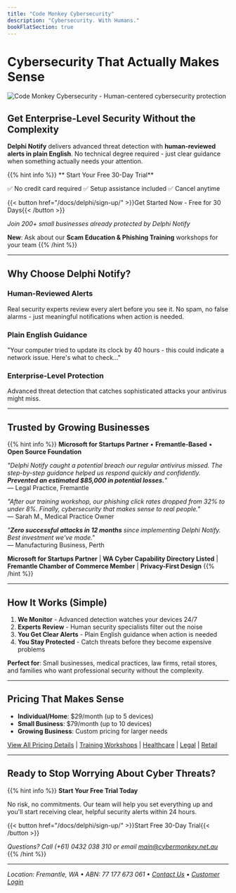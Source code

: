 ```yaml
---
title: "Code Monkey Cybersecurity"
description: "Cybersecurity. With Humans."
bookFlatSection: true
---
```


# Cybersecurity That Actually Makes Sense

![Code Monkey Cybersecurity - Human-centered cybersecurity protection](/images/cover_puppy_moni_monkey_web.jpg)

## Get Enterprise-Level Security Without the Complexity

**Delphi Notify** delivers advanced threat detection with **human-reviewed alerts in plain English**. No technical degree required - just clear guidance when something actually needs your attention.

{{% hint info %}}
** Start Your Free 30-Day Trial**

✅ No credit card required  ✅ Setup assistance included  ✅ Cancel anytime

{{< button href="/docs/delphi/sign-up/" >}}Get Started Now - Free for 30 Days{{< /button >}}

*Join 200+ small businesses already protected by Delphi Notify*

**New**: Ask about our **Scam Education & Phishing Training** workshops for your team
{{% /hint %}}

---

## **Why Choose Delphi Notify?**

###  **Human-Reviewed Alerts**
Real security experts review every alert before you see it. No spam, no false alarms - just meaningful notifications when action is needed.

###  **Plain English Guidance**  
"Your computer tried to update its clock by 40 hours - this could indicate a network issue. Here's what to check..."

###  **Enterprise-Level Protection**
Advanced threat detection that catches sophisticated attacks your antivirus might miss.

---

## **Trusted by Growing Businesses**

{{% hint info %}}
**Microsoft for Startups Partner** • **Fremantle-Based** • **Open Source Foundation**

*"Delphi Notify caught a potential breach our regular antivirus missed. The step-by-step guidance helped us respond quickly and confidently. **Prevented an estimated $85,000 in potential losses.**"*  
— Legal Practice, Fremantle

*"After our training workshop, our phishing click rates dropped from 32% to under 8%. Finally, cybersecurity that makes sense to real people."*  
— Sarah M., Medical Practice Owner

*"**Zero successful attacks in 12 months** since implementing Delphi Notify. Best investment we've made."*  
— Manufacturing Business, Perth

**Microsoft for Startups Partner** | **WA Cyber Capability Directory Listed** | **Fremantle Chamber of Commerce Member** | **Privacy-First Design**
{{% /hint %}}

---

## **How It Works (Simple)**

1. **We Monitor** - Advanced detection watches your devices 24/7
2. **Experts Review** - Human security specialists filter out the noise  
3. **You Get Clear Alerts** - Plain English guidance when action is needed
4. **You Stay Protected** - Catch threats before they become expensive problems

**Perfect for**: Small businesses, medical practices, law firms, retail stores, and families who want professional security without the complexity.

---

## **Pricing That Makes Sense**

- **Individual/Home**: $29/month (up to 5 devices)
- **Small Business**: $79/month (up to 10 devices)  
- **Growing Business**: Custom pricing for larger needs

[View All Pricing Details](/docs/pricing/) | [Training Workshops](/docs/training/) | [Healthcare](/docs/industries/healthcare/) | [Legal](/docs/industries/legal/) | [Retail](/docs/industries/retail/)

---

## **Ready to Stop Worrying About Cyber Threats?**

{{% hint info %}}
**Start Your Free Trial Today**

No risk, no commitments. Our team will help you set everything up and you'll start receiving clear, helpful security alerts within 24 hours.

{{< button href="/docs/delphi/sign-up/" >}}Start Free 30-Day Trial{{< /button >}}

*Questions? Call (+61) 0432 038 310 or email [main@cybermonkey.net.au](mailto:main@cybermonkey.net.au)*
{{% /hint %}}

---

*Location: Fremantle, WA • ABN: 77 177 673 061 • [Contact Us](/docs/contact/) • [Customer Login](/docs/login/)*